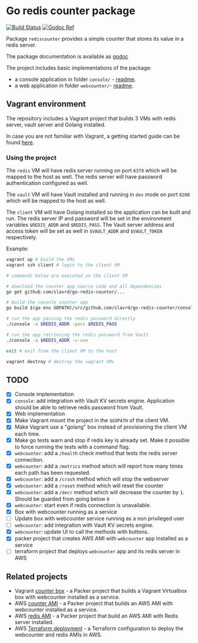 # Go redis counter package

[![Build Status](https://travis-ci.com/slavrd/go-redis-counter.svg?branch=master)](https://travis-ci.com/slavrd/go-redis-counter)
[![Godoc Ref](https://godoc.org/github.com/slavrd/go-redis-counter?status.svg)](https://https://godoc.org/github.com/slavrd/go-redis-counter)

Package `rediscounter` provides a simple counter that stores its value in a redis server.

The package documentation is available as [godoc](https://godoc.org/github.com/slavrd/go-redis-counter)

The project includes basic implementations of the package:

* a console application in folder `console/` - [readme](console/README.md).
* a web application in folder `webcounter/`- [readme](webcounter/README.md).

## Vagrant environment

The repository includes a Vagrant project that builds 3 VMs with redis server, vault server and Golang installed.

In case you are not familiar with Vagrant, a getting started guide can be found [here](https://www.vagrantup.com/intro/index.html).

### Using the project

The `redis` VM will have redis server running on port `6379` which will be mapped to the host as well. The redis server will have password authentication configured as well.

The `vault` VM will have Vault installed and running in `dev` mode on port `8200` which will be mapped to the host as well.

The `client` VM will have Golang installed so the application can be built and run. The redis server IP and password will be set in the environment variables `$REDIS_ADDR` and `$REDIS_PASS`. The Vault server address and access token will be set as well in `$VAULT_ADDR` and `$VAULT_TOKEN` respectively.

Example:

```bash
vagrant up # build the VMs
vagrant ssh client # login to the client VM

# commands below are executed on the client VM

# download the counter app source code and all dependencies
go get github.com/slavrd/go-redis-counter/...

# build the console counter app
go build $(go env GOPATH)/src/github.com/slavrd/go-redis-counter/console

# run the app passing the redis password directly
./console -a $REDIS_ADDR -pass $REDIS_PASS

# run the app retrieving the redis password from Vault
./console -a $REDIS_ADDR -v-use

exit # exit from the client VM to the host

vagrant destroy # destroy the vagrant VMs
```
## TODO

- [x] Console implementation
- [x] `console`: add integration with Vault KV secrets engine. Application should be able to retrieve redis password from Vault.
- [x] Web implementation
- [x] Make Vagrant mount the project in the `$GOPATH` of the client VM.
- [x] Make Vagrant use a "golang" box instead of provisioning the client VM each time.
- [x] Make go tests warn and stop if redis key is already set. Make it possible to force running the tests with a command flag.
- [x] `webcounter`: add a `/health` check method that tests the redis server connection.
- [x] `webcounter`: add a `/metrics` method which will report how many times each path has been requested.
- [x] `webcounter`: add a `/crash` method which will stop the webserver
- [x] `webcounter`: add a `/reset` method which will reset the counter
- [x] `webcounter`: add a `/decr` method which will decrease the counter by `1`. Should be guarded from going below `0`
- [x] `webcounter`: start even if redis connection is unavailable.
- [X] Box with webcounter running as a service
- [ ] Update box with webcounter service running as a non privileged user
- [ ] `webcounter`: add integration with Vault KV secrets engine.
- [x] `webcounter`: update UI to call the methods with buttons.
- [x] packer project that creates AWS AMI with `webcounter` app installed as a service
- [ ] terraform project that deploys `webcounter` app and its redis server in AWS

## Related projects

* Vagrant [counter box](https://github.com/slavrd/packer-go-redis-counter-vagrant) - a Packer project that builds a Vagrant Virtualbox box with webcounter installed as a service.
* AWS [counter AMI](https://github.com/slavrd/packer-go-redis-counter-aws) - a Packer project that builds an AWS AMI with webcounter installed as a service.
* AWS [redis AMI](https://github.com/slavrd/packer-aws-redis64) - a Packer project that build an AWS AMI with Redis server installed.
* AWS [Terraform deployment](https://github.com/slavrd/terraform-go-redis-counter) - a Terraform configuration to deploy the webcounter and redis AMIs in AWS. 
